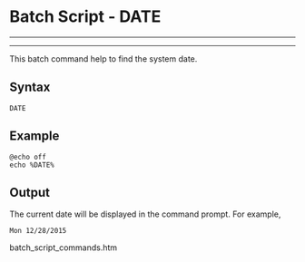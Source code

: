 # Batch Script - DATE

---



---

This batch command help to find the system date.

## Syntax

```
DATE
```

## Example

```
@echo off 
echo %DATE%
```

## Output

The current date will be displayed in the command prompt. For example,

```
Mon 12/28/2015
```

batch\_script\_commands.htm

